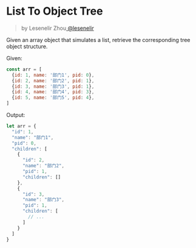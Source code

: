 <h1>List To Object Tree</h1>

<blockquote><p>by Lesenelir Zhou<a href="https://github.com/lesenelir" target="_blank"> @lesenelir </a></p></blockquote>

Given an array object that simulates a list, retrieve the corresponding tree object structure.

Given:
```js
const arr = [
  {id: 1, name: '部门1', pid: 0},
  {id: 2, name: '部门2', pid: 1},
  {id: 3, name: '部门3', pid: 1},
  {id: 4, name: '部门4', pid: 3},
  {id: 5, name: '部门5', pid: 4},
]
```

Output:
```js
let arr = {
  "id": 1,
  "name": "部门1",
  "pid": 0,
  "children": [
    {
      "id": 2,
      "name": "部门2",
      "pid": 1,
      "children": []
    },
    {
      "id": 3,
      "name": "部门3",
      "pid": 1,
      "children": [
        // ...
      ]
    }
  ]
}
```
